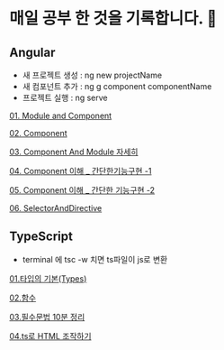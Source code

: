 # 매일 공부 한 것을 기록합니다. 🐌


## Angular
- 새 프로젝트 생성 : ng new projectName
- 새 컴포넌트 추가 : ng g component componentName
- 프로젝트 실행 : ng serve


[01. Module and Component](./Angular/01.Module%20and%20Component.md)

[02. Component](./Angular/02.Component.md)

[03. Component And Module 자세히](./Angular/03.ComponentAndModule%EC%9E%90%EC%84%B8%ED%9E%88.md)

[04. Component 이해 _ 간단한기능구현 -1](./Angular/04.Component%EC%9D%B4%ED%95%B4_%EA%B0%84%EB%8B%A8%ED%95%9C%EA%B8%B0%EB%8A%A5%EA%B5%AC%ED%98%84.md)

[05. Component 이해 _ 간단한 기능구현 -2](./Angular/05.Component%EC%9D%B4%ED%95%B4_%EA%B0%84%EB%8B%A8%ED%95%9C%EA%B8%B0%EB%8A%A5%EA%B5%AC%ED%98%842.md)

[06. SelectorAndDirective](./Angular/06.%20SelectorAndDirective.md)


## TypeScript
- terminal 에 tsc -w 치면 ts파일이 js로 변환

[01.타입의 기본(Types)](./TypeScript/01.%ED%83%80%EC%9E%85%EA%B8%B0%EB%B3%B8(Types).md)

[02.함수](./TypeScript/02.%ED%95%A8%EC%88%98.md)

[03.필수문법 10분 정리](./TypeScript/%ED%95%84%EC%88%98%EB%AC%B8%EB%B2%9510%EB%B6%84%EC%A0%95%EB%A6%AC.js)

[04.ts로 HTML 조작하기](./TypeScript/ts%EB%A1%9CHTML%EC%A1%B0%EC%9E%91%ED%95%98%EA%B8%B0/index.js)



